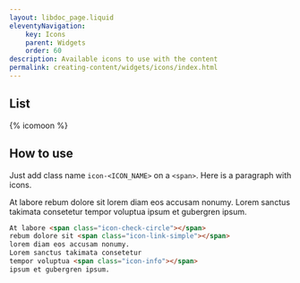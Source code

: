```yaml
---
layout: libdoc_page.liquid
eleventyNavigation:
    key: Icons
    parent: Widgets
    order: 60
description: Available icons to use with the content
permalink: creating-content/widgets/icons/index.html
---
```

## List

{% icomoon %}

## How to use

Just add class name `icon-<ICON_NAME>` on a `<span>`. Here is a paragraph with icons.

At labore <span class="icon-check-circle"></span>
rebum dolore sit <span class="icon-link-simple"></span> 
lorem diam eos accusam nonumy.
Lorem sanctus takimata consetetur
tempor voluptua <span class="icon-info"></span> 
ipsum et gubergren ipsum.

```html
At labore <span class="icon-check-circle"></span>
rebum dolore sit <span class="icon-link-simple"></span> 
lorem diam eos accusam nonumy.
Lorem sanctus takimata consetetur
tempor voluptua <span class="icon-info"></span> 
ipsum et gubergren ipsum.
```